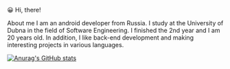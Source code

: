 😀 Hi, there!

About me
I am an android developer from Russia. I study at the University of Dubna in the field of Software Engineering. I finished the 2nd year and I am 20 years old. In addition, I like back-end development and making interesting projects in various languages.

[![Anurag's GitHub stats](https://github-readme-stats.vercel.app/api?username=Ytdg)](https://github.com/anuraghazra/github-readme-stats)
